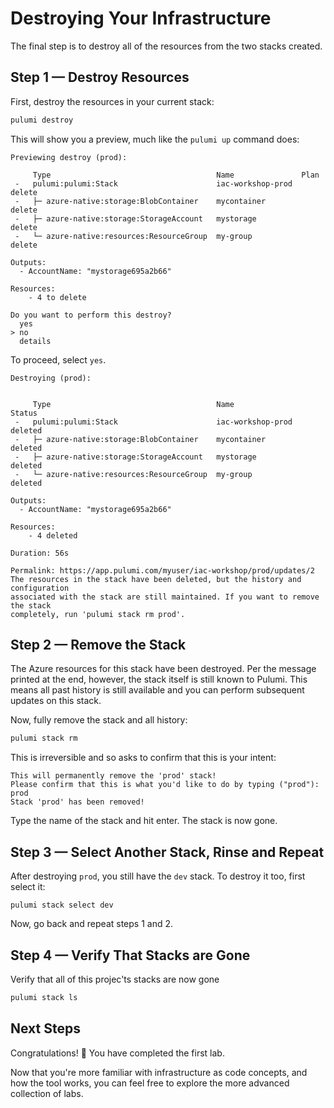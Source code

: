 # Destroying Your Infrastructure

The final step is to destroy all of the resources from the two stacks created.

## Step 1 &mdash;  Destroy Resources

First, destroy the resources in your current stack:

```bash
pulumi destroy
```

This will show you a preview, much like the `pulumi up` command does:

```
Previewing destroy (prod):

     Type                                     Name               Plan       
 -   pulumi:pulumi:Stack                      iac-workshop-prod  delete     
 -   ├─ azure-native:storage:BlobContainer    mycontainer        delete     
 -   ├─ azure-native:storage:StorageAccount   mystorage          delete     
 -   └─ azure-native:resources:ResourceGroup  my-group           delete     
 
Outputs:
  - AccountName: "mystorage695a2b66"

Resources:
    - 4 to delete

Do you want to perform this destroy?
  yes
> no
  details
```

To proceed, select `yes`.

```
Destroying (prod):


     Type                                     Name               Status      
 -   pulumi:pulumi:Stack                      iac-workshop-prod  deleted     
 -   ├─ azure-native:storage:BlobContainer    mycontainer        deleted     
 -   ├─ azure-native:storage:StorageAccount   mystorage          deleted     
 -   └─ azure-native:resources:ResourceGroup  my-group           deleted     
 
Outputs:
  - AccountName: "mystorage695a2b66"

Resources:
    - 4 deleted

Duration: 56s

Permalink: https://app.pulumi.com/myuser/iac-workshop/prod/updates/2
The resources in the stack have been deleted, but the history and configuration
associated with the stack are still maintained. If you want to remove the stack
completely, run 'pulumi stack rm prod'.
```

## Step 2 &mdash;  Remove the Stack

The Azure resources for this stack have been destroyed. Per the message printed at the end, however, the stack itself is still known to Pulumi. This means all past history is still available and you can perform subsequent updates on this stack.

Now, fully remove the stack and all history:

```bash
pulumi stack rm
```

This is irreversible and so asks to confirm that this is your intent:

```
This will permanently remove the 'prod' stack!
Please confirm that this is what you'd like to do by typing ("prod"): prod
Stack 'prod' has been removed!
```

Type the name of the stack and hit enter. The stack is now gone.

## Step 3 &mdash;  Select Another Stack, Rinse and Repeat

After destroying `prod`, you still have the `dev` stack. To destroy it too, first select it:

```
pulumi stack select dev
```

Now, go back and repeat steps 1 and 2.

## Step 4 &mdash;  Verify That Stacks are Gone

Verify that all of this projec'ts stacks are now gone

```bash
pulumi stack ls
```

## Next Steps

Congratulations! :tada: You have completed the first lab.

Now that you're more familiar with infrastructure as code concepts, and how the tool works, you can feel free to explore the more advanced collection of labs.